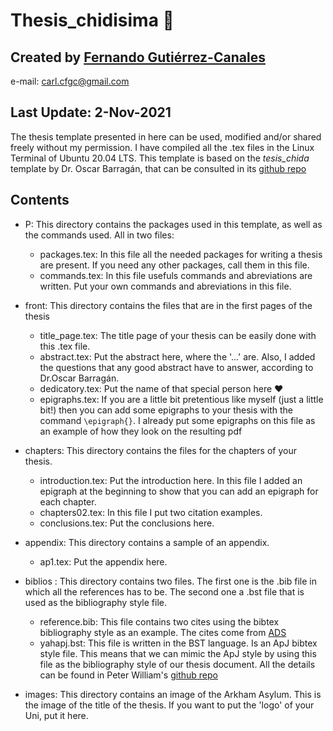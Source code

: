 # Thesis_chidisima :book:
## Created by [Fernando Gutiérrez-Canales](https://twitter.com/ferdunkand)
e-mail: carl.cfgc@gmail.com
## Last Update: 2-Nov-2021

The thesis template presented in here can be used, modified and/or shared
freely without my permission. I have compiled all the .tex files in
the Linux Terminal of Ubuntu 20.04 LTS. This template is based on the
_tesis_chida_ template by Dr. Oscar Barragán, that can be consulted
in its [github repo](https://github.com/oscaribv/thesis_chida)

## Contents
* P: This directory contains the packages used in this template, as well as the
commands used. All in two files:
	* packages.tex: In this file all the needed packages for writing a thesis
	are present. If you need any other packages, call them in this file.
	* commands.tex: In this file usefuls commands and abreviations are written.
	Put your own commands and abreviations in this file. 

* front: This directory contains the files that are in the first pages of the thesis
	* title_page.tex: The title page of your thesis can be easily done
	with this .tex file.
	* abstract.tex: Put the abstract here, where the '...' are. Also,
	I added the questions that any good abstract have to answer, according
	to Dr.Oscar Barragán.
	* dedicatory.tex: Put the name of that special person here :heart: 
	* epigraphs.tex: If you are a little bit pretentious like myself 
	(just a little bit!) then you can add some epigraphs to your thesis 
	with the command `\epigraph{}`. I already put some epigraphs on this
	file as an example of how they look on the resulting pdf

* chapters: This directory contains the files for the chapters of your thesis.
	* introduction.tex: Put the introduction here. In this file I added
	an epigraph at the beginning to show that you can add an epigraph for 
	each chapter.
	* chapters02.tex: In this file I put two citation examples.
	* conclusions.tex: Put the conclusions here.

* appendix: This directory contains a sample of an appendix.
	* ap1.tex: Put the appendix here.

* biblios : This directory contains two files. The first one is the .bib file
	in which all the references has to be. The second one a .bst file that
	is used as the bibliography style file.
	* reference.bib: This file contains two cites using the bibtex 
	bibliography style as an example. The cites come from
	[ADS](https://ui.adsabs.harvard.edu/)
	* yahapj.bst: This file is written in the BST language. Is an  ApJ bibtex style file.
	This means that we can mimic the ApJ style by using this file as the
	bibliography style of our thesis document. All the details can be
	found in Peter William's [github repo](https://github.com/pkgw/tex-stuff/)

* images: This directory contains an image of the Arkham Asylum. This is the
	image of the title of the thesis. If you want to put the 'logo' of
	your Uni, put it here.
